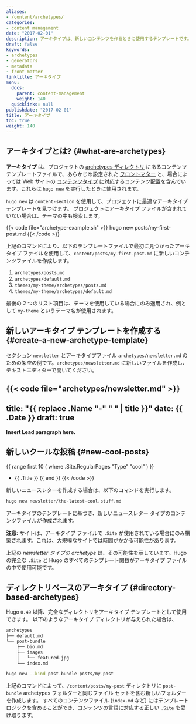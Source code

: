```yaml
---
aliases:
- /content/archetypes/
categories:
- content management
date: "2017-02-01"
description: アーキタイプは、新しいコンテンツを作るときに使用するテンプレートです。
draft: false
keywords:
- archetypes
- generators
- metadata
- front matter
linktitle: アーキタイプ
menu:
  docs:
    parent: content-management
    weight: 140
  quicklinks: null
publishdate: "2017-02-01"
title: アーキタイプ
toc: true
weight: 140
---
```


## アーキタイプとは? {#what-are-archetypes}

**アーキタイプ** は、プロジェクトの [archetypes ディレクトリ][archetypes directory] にあるコンテンツ テンプレートファイルで、あらかじめ設定された [フロントマター][front matter] と、場合によっては Web サイトの [コンテンツタイプ][content types] に対応するコンテンツ配置を含んでいます。これらは `hugo new` を実行したときに使用されます。


`hugo new` は `content-section` を使用して、プロジェクトに最適なアーキタイプ テンプレートを見つけます。 プロジェクトにアーキタイプ ファイルが含まれていない場合は、テーマの中も検索します。

{{< code file="archetype-example.sh" >}}
hugo new posts/my-first-post.md
{{< /code >}}

上記のコマンドにより、以下のテンプレートファイルで最初に見つかったアーキタイプ ファイルを使用して、`content/posts/my-first-post.md` に新しいコンテンツファイルを作成します。

1. `archetypes/posts.md`
2. `archetypes/default.md`
3. `themes/my-theme/archetypes/posts.md`
4. `themes/my-theme/archetypes/default.md`

最後の 2 つのリスト項目は、テーマを使用している場合にのみ適用され、例として `my-theme` というテーマ名が使用されます。

## 新しいアーキタイプ テンプレートを作成する {#create-a-new-archetype-template}

セクション `newsletter` とアーキタイプファイル `archetypes/newsletter.md` のための架空の例です。`archetypes/newsletter.md` に新しいファイルを作成し、テキストエディターで開いてください。

{{< code file="archetypes/newsletter.md" >}}
---
title: "{{ replace .Name "-" " " | title }}"
date: {{ .Date }}
draft: true
---

**Insert Lead paragraph here.**

## 新しいクールな投稿 {#new-cool-posts}

{{ range first 10 ( where .Site.RegularPages "Type" "cool" ) }}
* {{ .Title }}
{{ end }}
{{< /code >}}

新しいニュースレターを作成する場合は、以下のコマンドを実行します。

```bash
hugo new newsletter/the-latest-cool.stuff.md
```

アーキタイプのテンプレートに基づき、新しいニュースレター タイプのコンテンツファイルが作成されます。

**注意:** サイトは、アーキタイプ ファイルで `.Site` が使用されている場合にのみ構築されます。これは、大規模なサイトでは時間がかかる可能性があります。

上記の _newsletter タイプの archetype_ は、その可能性を示しています。Hugo の完全な `.Site` と Hugo のすべてのテンプレート関数がアーキタイプ ファイルの中で使用可能です。

## ディレクトリベースのアーキタイプ {#directory-based-archetypes}

Hugo `0.49` 以降、完全なディレクトリをアーキタイプ テンプレートとして使用できます。 以下のようなアーキタイプ ディレクトリが与えられた場合は、

```bash
archetypes
├── default.md
└── post-bundle
    ├── bio.md
    ├── images
    │   └── featured.jpg
    └── index.md
```

```bash
hugo new --kind post-bundle posts/my-post
```

上記のコマンドによって、`/content/posts/my-post` ディレクトリに `post-bundle` archetypes フォルダーと同じファイル セットを含む新しいフォルダーを作成します。 すべてのコンテンツファイル (`index.md` など) にはテンプレート ロジックを含めることができ、コンテンツの言語に対応する正しい `.Site` を受け取ります。

[archetypes directory]: /getting-started/directory-structure/
[content types]: /content-management/types/
[front matter]: /content-management/front-matter/
